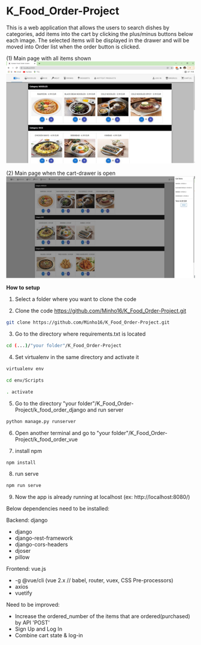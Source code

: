 # K_Food_Order-Project


This is a web application that allows the users to search dishes by categories, add items into the cart by clicking the plus/minus buttons below each image.
The selected items will be displayed in the drawer and will be moved into Order list when the order button is clicked. 

(1) Main page with all items shown
![alt text](https://github.com/Minho16/K_Food_Order-Project/blob/main/image.jpg?raw=true)

(2) Main page when the cart-drawer is open
![alt text](https://github.com/Minho16/K_Food_Order-Project/blob/main/image2.jpg?raw=true)


**How to setup**

1. Select a folder where you want to clone the code

2. Clone the code https://github.com/Minho16/K_Food_Order-Project.git
  ```sh
  git clone https://github.com/Minho16/K_Food_Order-Project.git
  ```
3. Go to the directory where requirements.txt is located 
  ```sh
  cd (...)/"your folder"/K_Food_Order-Project
  ```

4. Set virtualenv in the same directory and activate it
  ```sh
  virtualenv env
  ```
  ```sh
  cd env/Scripts
  ```
  ```sh
  . activate
  ```

5. Go to the directory "your folder"/K_Food_Order-Project/k_food_order_django and run server
  ```sh
  python manage.py runserver
  ```

6. Open another terminal and go to "your folder"/K_Food_Order-Project/k_food_order_vue

7. install npm
  ```sh
  npm install 
  ```

8. run serve
  ```sh
  npm run serve
  ```

9. Now the app is already running at localhost (ex: http://localhost:8080/)



Below dependencies need to be installed:

  Backend: django
  - django
  - django-rest-framework
  - django-cors-headers
  - djoser
  - pillow 

  Frontend: vue.js
   - -g @vue/cli (vue 2.x // babel, router, vuex, CSS Pre-processors)
   - axios
   - vuetify

Need to be improved: 
 - Increase the ordered_number of the items that are ordered(purchased) by API 'POST'
 - Sign Up and Log In
 - Combine cart state & log-in 


